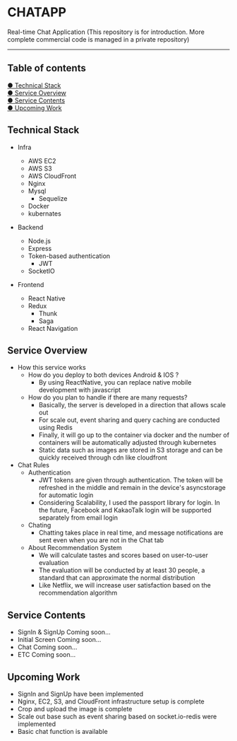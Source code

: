# CHATAPP

Real-time Chat Application (This repository is for introduction. More complete commercial code is managed in a private repository)

----

## Table of contents

[● Technical Stack](#Technial-Stack)  
[● Service Overview](#Service-Overview)  
[● Service Contents](#Service-Contents)  
[● Upcoming Work](#Upcoming-Work)  

## Technical Stack

* Infra
  * AWS EC2
  * AWS S3
  * AWS CloudFront
  * Nginx
  * Mysql
    * Sequelize
  * Docker
  * kubernates

* Backend
  * Node.js
  * Express
  * Token-based authentication
    * JWT
  * SocketIO

* Frontend
  * React Native
  * Redux
    * Thunk
    * Saga
  * React Navigation

## Service Overview

* How this service works
  * How do you deploy to both devices Android & IOS ?
    * By using ReactNative, you can replace native mobile development with javascript
  * How do you plan to handle if there are many requests?
    * Basically, the server is developed in a direction that allows scale out
    * For scale out, event sharing and query caching are conducted using Redis
    * Finally, it will go up to the container via docker and the number of containers will be automatically adjusted through kubernetes
    * Static data such as images are stored in S3 storage and can be quickly received through cdn like cloudfront
* Chat Rules
  * Authentication
    * JWT tokens are given through authentication. The token will be refreshed in the middle and remain in the device's asyncstorage for automatic login
    * Considering Scalability, I used the passport library for login. In the future, Facebook and KakaoTalk login will be supported separately from email login
  * Chating
    * Chatting takes place in real time, and message notifications are sent even when you are not in the Chat tab
  * About Recommendation System
    * We will calculate tastes and scores based on user-to-user evaluation
    * The evaluation will be conducted by at least 30 people, a standard that can approximate the normal distribution
    * Like Netflix, we will increase user satisfaction based on the recommendation algorithm

## Service Contents

* SignIn & SignUp
  Coming soon...
* Initial Screen
  Coming soon...
* Chat
  Coming soon...
* ETC
  Coming soon...

## Upcoming Work

* SignIn and SignUp have been implemented
* Nginx, EC2, S3, and CloudFront infrastructure setup is complete
* Crop and upload the image is complete
* Scale out base such as event sharing based on socket.io-redis were implemented
* Basic chat function is available
